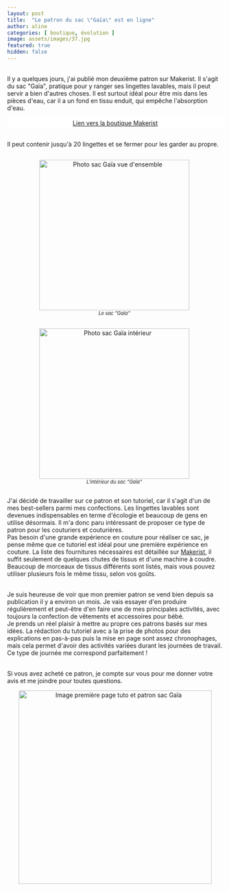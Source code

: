```yaml
---
layout: post
title:  "Le patron du sac \"Gaïa\" est en ligne"
author: aline
categories: [ boutique, évolution ]
image: assets/images/37.jpg
featured: true
hidden: false
---
```

<br>
Il y a quelques jours, j'ai publié mon deuxième patron sur Makerist. Il s'agit du sac "Gaïa", pratique pour y ranger ses lingettes lavables, mais il peut servir a bien d'autres choses. Il est surtout idéal pour être mis dans les pièces d'eau, car il a un fond en tissu enduit, qui empêche l'absorption d'eau.<br>

<a class="makerist-link" style="
    background-color: white;
    margin-bottom: 2em;
    display: block;
    text-align: center;
    padding: .3em;" href="https://www.makerist.fr/users/tout_nouveau_tout_beau_fr" target="_blank">Lien vers la boutique Makerist</a>

Il peut contenir jusqu'à 20 lingettes et se fermer pour les garder au propre.<br>

<div float="left" style="text-align:center">
    <p style="display: inline-block; margin-right:.3em;"><img src="{{ site.url }}{{ site.baseurl }}/assets/images/38.jpg" width="350" alt="Photo sac Gaïa vue d'ensemble"/><em style="display:block; font-size: .8em">Le sac "Gaïa"</em></p>
    <p style="display: inline-block; margin-right:.3em;"><img src="{{ site.url }}{{ site.baseurl }}/assets/images/39.jpg" width="350" alt="Photo sac Gaïa intérieur"/><em style="display:block; font-size: .8em">L'intérieur du sac "Gaïa"</em></p>
</div>

J'ai décidé de travailler sur ce patron et son tutoriel, car il s'agit d'un de mes best-sellers parmi mes confections. Les lingettes lavables sont devenues indispensables en terme d'écologie et beaucoup de gens en utilise désormais. Il m'a donc paru intéressant de proposer ce type de patron pour les couturiers et couturières.<br>
Pas besoin d'une grande expérience en couture pour réaliser ce sac, je pense même que ce tutoriel est idéal pour une première expérience en couture. La liste des fournitures nécessaires est détaillée sur <a href="https://www.makerist.fr/patterns/le-sac-gaia" target="_blank">Makerist</a>, il suffit seulement de quelques chutes de tissus et d'une machine à coudre. Beaucoup de morceaux de tissus différents sont listés, mais vous pouvez utiliser plusieurs fois le même tissu, selon vos goûts.<br><br>

Je suis heureuse de voir que mon premier patron se vend bien depuis sa publication il y a environ un mois. Je vais essayer d'en produire régulièrement et peut-être d'en faire une de mes principales activités, avec toujours la confection de vêtements et accessoires pour bébé.<br>
Je prends un réel plaisir à mettre au propre ces patrons basés sur mes idées. La rédaction du tutoriel avec a la prise de photos pour des explications en pas-à-pas puis la mise en page sont assez chronophages, mais cela permet d'avoir des activités variées durant les journées de travail. Ce type de journée me correspond parfaitement !<br><br>


Si vous avez acheté ce patron, je compte sur vous pour me donner votre avis et me joindre pour toutes questions.<br>

<p style="text-align:center"><a href="https://www.makerist.fr/patterns/le-sac-gaia" target="_blank"><img src="{{ site.url }}{{ site.baseurl }}/assets/images/Sac_Gaïa_promo.png" width="450" alt="Image première page tuto et patron sac Gaïa"/></a></p>